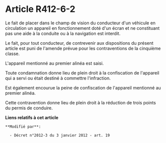 # Article R412-6-2

Le fait de placer dans le champ de vision du conducteur d'un véhicule en circulation un appareil en fonctionnement doté d'un
écran et ne constituant pas une aide à la conduite ou à la navigation est interdit.

Le fait, pour tout conducteur, de contrevenir aux dispositions du présent article est puni de l'amende prévue pour les
contraventions de la cinquième classe.

L'appareil mentionné au premier alinéa est saisi.

Toute condamnation donne lieu de plein droit à la confiscation de l'appareil qui a servi ou était destiné à commettre
l'infraction.

Est également encourue la peine de confiscation de l'appareil mentionné au premier alinéa.

Cette contravention donne lieu de plein droit à la réduction de trois points du permis de conduire.

**Liens relatifs à cet article**

	**Modifié par**:

	  - Décret n°2012-3 du 3 janvier 2012 - art. 19
